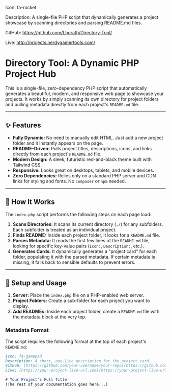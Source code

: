 Icon: fa-rocket

Description: A single-file PHP script that dynamically generates a project showcase by scanning directories and parsing README.md files.

GitHub: https://github.com/Lhorath/Directory-Tool/

Live: http://projects.nerdygamertools.com/

# Directory Tool: A Dynamic PHP Project Hub

This is a single-file, zero-dependency PHP script that automatically generates a beautiful, modern, and responsive web page to showcase your projects. It works by simply scanning its own directory for project folders and pulling metadata directly from each project's `README.md` file.

---

## ✨ Features

* **Fully Dynamic:** No need to manually edit HTML. Just add a new project folder and it instantly appears on the page.
* **README-Driven:** Pulls project titles, descriptions, icons, and links directly from each project's `README.md` file.
* **Modern Design:** A sleek, futuristic red-and-black theme built with Tailwind CSS.
* **Responsive:** Looks great on desktops, tablets, and mobile devices.
* **Zero Dependencies:** Relies only on a standard PHP server and CDN links for styling and fonts. No `composer` or `npm` needed.

---

## 🔧 How It Works

The `index.php` script performs the following steps on each page load:

1.  **Scans Directories:** It scans its current directory (`./`) for any subfolders. Each subfolder is treated as an individual project.
2.  **Finds README:** Inside each project folder, it looks for a `README.md` file.
3.  **Parses Metadata:** It reads the first few lines of the `README.md` file, looking for specific key-value pairs (`Icon:`, `Description:`, etc.).
4.  **Generates Cards:** It dynamically generates a "project card" for each folder, populating it with the parsed metadata. If certain metadata is missing, it falls back to sensible defaults to prevent errors.

---

## 🚀 Setup and Usage

1.  **Server:** Place the `index.php` file on a PHP-enabled web server.
2.  **Project Folders:** Create a sub-folder for each project you want to display.
3.  **Add READMEs:** Inside each project folder, create a `README.md` file with the metadata block at the very top.

### Metadata Format

The script requires the following format at the top of each project's `README.md`:

```markdown
Icon: fa-gamepad
Description: A short, one-line description for the project card.
GitHub: [https://github.com/your-username/your-repo](https://github.com/your-username/your-repo)
Live: [https://your-project-live-url.com](https://your-project-live-url.com)

# Your Project's Full Title
(The rest of your documentation goes here...)
